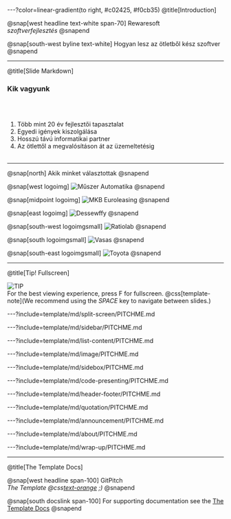 ---?color=linear-gradient(to right, #c02425, #f0cb35)
@title[Introduction]

@snap[west headline text-white span-70]
Rewaresoft<br>*szoftverfejlesztés*
@snapend

@snap[south-west byline  text-white]
Hogyan lesz az ötletből kész szoftver
@snapend

---
@title[Slide Markdown]

### Kik vagyunk

<br><br>

1. Több mint 20 év fejlesztői tapasztalat
1. Egyedi igények kiszolgálása
1. Hosszú távú informatikai partner
1. Az ötlettől a megvalósításon át az üzemeltetésig
<br><br>

---
@snap[north]
Akik minket választottak
@snapend

@snap[west logoimg]
![Műszer Automatika](https://scontent-vie1-1.xx.fbcdn.net/v/t31.0-8/19417154_1303712286344230_7941920414655938005_o.png?_nc_cat=110&oh=91346ecaddfa18756b6f6b1cda840b16&oe=5C1CD527)
@snapend

@snap[midpoint logoimg]
![MKB Euroleasing](https://agrarkozosseg.hu/wp-content/uploads/2017/03/partners_mkbeuroleasing.jpg)
@snapend

@snap[east logoimg]
![Dessewffy](https://www.metubudapest.hu/image/content/dessewffy-david.jpg)
@snapend


@snap[south-west logoimgsmall]
![Ratiolab](http://ratiolab.com/img/ratiolab-logo_mobile-1467186968.jpg?1481278346)
@snapend

@snap[south logoimgsmall]
![Vasas](https://seeklogo.com/images/V/vasas-sc-logo-7FC5081323-seeklogo.com.png)
@snapend

@snap[south-east logoimgsmall]
![Toyota](https://toyotahitel.hu/wp-content/uploads/2017/03/TFS_Logo_Brand_Tag_RGB_Shadow_300ppi_220x291.png)
@snapend


---
@title[Tip! Fullscreen]

![TIP](template/img/tip.png)
<br>
For the best viewing experience, press F for fullscreen.
@css[template-note](We recommend using the *SPACE* key to navigate between slides.)

---?include=template/md/split-screen/PITCHME.md

---?include=template/md/sidebar/PITCHME.md

---?include=template/md/list-content/PITCHME.md

---?include=template/md/image/PITCHME.md

---?include=template/md/sidebox/PITCHME.md

---?include=template/md/code-presenting/PITCHME.md

---?include=template/md/header-footer/PITCHME.md

---?include=template/md/quotation/PITCHME.md

---?include=template/md/announcement/PITCHME.md

---?include=template/md/about/PITCHME.md

---?include=template/md/wrap-up/PITCHME.md

---
@title[The Template Docs]

@snap[west headline span-100]
GitPitch<br>*The Template @css[text-orange](End) ;)*
@snapend

@snap[south docslink span-100]
For supporting documentation see the [The Template Docs](https://gitpitch.com/docs/the-template)
@snapend
